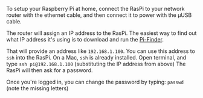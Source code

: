 To setup your Raspberry Pi at home, connect the RasPi to your network
router with the ethernet cable, and then connect it to power with the
µUSB cable.

The router will assign an IP address to the RasPi.  The easiest way to
find out what IP address it's using is to download and run the
[Pi-Finder](https://github.com/adafruit/Adafruit-Pi-Finder).

That will provide an address like `192.168.1.100`.  You can use this
address to `ssh` into the RasPi.  On a Mac, `ssh` is already
installed.  Open terminal, and type `ssh pi@192.168.1.100`
(substituting the IP address from above) The RasPi will then ask for a
password.

Once you're logged in, you can change the password by typing: `passwd`
(note the missing letters)
